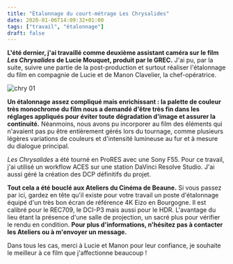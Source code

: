 ```yaml
---
title: "Étalonnage du court-métrage Les Chrysalides"
date: 2020-01-06T14:09:32+01:00
tags: ["travail", "étalonnage"]
draft: false
---
```


**L'été dernier, j'ai travaillé comme deuxième assistant caméra sur le film *Les Chrysalides* de Lucie Mouquet, produit par le GREC.** J'ai pu, par la suite, suivre une partie de la post-production et surtout réaliser l'étalonnage du film en compagnie de Lucie et de Manon Clavelier, la chef-opératrice.

![chry 01](/blog/etalonnage-les-chrysalides/chry_01.jpg)

**Un étalonnage assez compliqué mais enrichissant : la palette de couleur très monochrome du film nous a demandé d'être très fin dans les réglages appliqués pour éviter toute dégradation d'image et assurer la continuité.** Néanmoins, nous avons pu incorporer au film des éléments qui n'avaient pas pu être entièrement gérés lors du tournage, comme plusieurs légères variations de couleurs et d'intensité lumineuse au fur et à mesure du dialogue principal.

 *Les Chrysalides* a été tourné en ProRES avec une Sony F55. Pour ce travail, j'ai utilisé un workflow ACES sur une station DaVinci Resolve Studio. J'ai aussi géré la création des DCP définitifs du projet.

**Tout cela a été bouclé aux Ateliers du Cinéma de Beaune.** Si vous passez par ici, gardez en tête qu'il existe pour votre travail un poste d'étalonnage équipé d'un très bon écran de référence 4K Eizo en Bourgogne. Il est calibré pour le REC709, le DCI-P3 mais aussi pour le HDR. L'avantage du lieu étant la présence d'une salle de projection, un sacré plus pour vérifier le rendu en condition. **Pour plus d'informations, n'hésitez pas à contacter les Ateliers ou à m'envoyer un message.**

Dans tous les cas, merci à Lucie et Manon pour leur confiance, je souhaite le meilleur à ce film que j'affectionne beaucoup !
